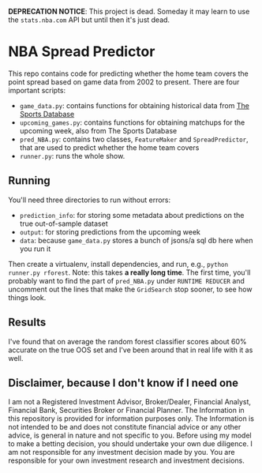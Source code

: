**DEPRECATION NOTICE**: This project is dead. Someday it may learn to use
the `stats.nba.com` API but until then it's just dead.

NBA Spread Predictor
====================

This repo contains code for predicting whether the home team covers the point
spread based on game data from 2002 to present. There are four important
scripts:

- `game_data.py`: contains functions for obtaining historical data from [The
    Sports Database](http://sportsdatabase.com/)
- `upcoming_games.py`: contains functions for obtaining matchups for the
    upcoming week, also from The Sports Database
- `pred_NBA.py`: contains two classes, `FeatureMaker` and `SpreadPredictor`,
    that are used to predict whether the home team covers
- `runner.py`: runs the whole show.

## Running

You'll need three directories to run without errors:

- `prediction_info`: for storing some metadata about predictions on the true
    out-of-sample dataset
- `output`: for storing predictions from the upcoming week
- `data`: because `game_data.py` stores a bunch of jsons/a sql db here when you run it

Then create a virtualenv, install dependencies, and run, e.g., `python runner.py
rforest`. Note: this takes **a really long time**. The first time, you'll
probably want to find the part of `pred_NBA.py` under `RUNTIME REDUCER` and
uncomment out the lines that make the `GridSearch` stop sooner, to see how
things look.

## Results

I've found that on average the random forest classifier scores about 60%
accurate on the true OOS set and I've been around that in real life with it as
well.

## Disclaimer, because I don't know if I need one

I am not a Registered Investment Advisor, Broker/Dealer, Financial
Analyst, Financial Bank, Securities Broker or Financial Planner. The Information
in this repository is provided for information purposes only. The Information is not
intended to be and does not constitute financial advice or any other advice, is
general in nature and not specific to you. Before using my model
to make a betting decision, you should undertake your own due
diligence. I am not responsible for any investment decision made by you.
You are responsible for your own investment research and investment decisions.
